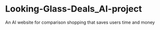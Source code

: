 # Looking-Glass-Deals_AI-project
An AI website for comparison shopping that saves users time and money
